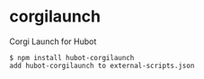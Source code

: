 # corgilaunch
Corgi Launch for Hubot
```
$ npm install hubot-corgilaunch
add hubot-corgilaunch to external-scripts.json
```
